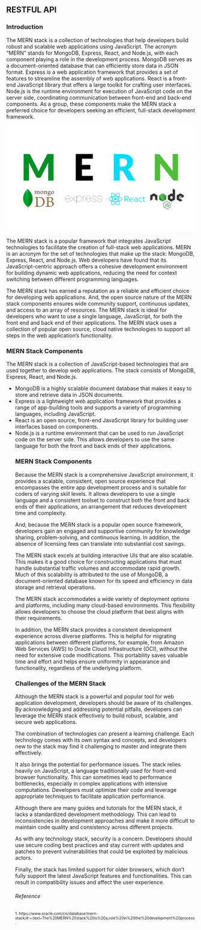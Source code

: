 <h2><b>RESTFUL API</b></h2>

<h3><b>Introduction</b></h3>

The MERN stack is a collection of technologies that help developers build robust and scalable web applications using JavaScript. The acronym “MERN” stands for MongoDB, Express, React, and Node.js, with each component playing a role in the development process. MongoDB serves as a document-oriented database that can efficiently store data in JSON format. Express is a web application framework that provides a set of features to streamline the assembly of web applications. React is a front-end JavaScript library that offers a large toolkit for crafting user interfaces. Node.js is the runtime environment for execution of JavaScript code on the server side, coordinating communication between front-end and back-end components. As a group, these components make the MERN stack a preferred choice for developers seeking an efficient, full-stack development framework.

<img src="../images/mern-stack.webp" alt="mern-stack">

The MERN stack is a popular framework that integrates JavaScript technologies to facilitate the creation of full-stack web applications. MERN is an acronym for the set of technologies that make up the stack: MongoDB, Express, React, and Node.js. Web developers have found that its JavaScript-centric approach offers a cohesive development environment for building dynamic web applications, reducing the need for context switching between different programming languages.

The MERN stack has earned a reputation as a reliable and efficient choice for developing web applications. And, the open source nature of the MERN stack components ensures wide community support, continuous updates, and access to an array of resources. The MERN stack is ideal for developers who want to use a single language, JavaScript, for both the front end and back end of their applications. The MERN stack uses a collection of popular open source, cloud native technologies to support all steps in the web application’s functionality.

<h3><b>MERN Stack Components</b></h3>
The MERN stack is a collection of JavaScript-based technologies that are used together to develop web applications. The stack consists of MongoDB, Express, React, and Node.js.

<ul><li>MongoDB is a highly scalable document database that makes it easy to store and retrieve data in JSON documents.
</li>

<li>Express is a lightweight web application framework that provides a range of app-building tools and supports a variety of programming languages, including JavaScript.
</li>

<li>React is an open source, front-end JavaScript library for building user interfaces based on components.
</li>

<li>Node.js is a runtime environment that can be used to run JavaScript code on the server side. This allows developers to use the same language for both the front and back ends of their applications.
</li>

<h3><b>MERN Stack Components</b></h3>
Because the MERN stack is a comprehensive JavaScript environment, it provides a scalable, consistent, open source experience that encompasses the entire app development process and is suitable for coders of varying skill levels. It allows developers to use a single language and a consistent toolset to construct both the front and back ends of their applications, an arrangement that reduces development time and complexity.

And, because the MERN stack is a popular open source framework, developers gain an engaged and supportive community for knowledge sharing, problem-solving, and continuous learning. In addition, the absence of licensing fees can translate into substantial cost savings.

The MERN stack excels at building interactive UIs that are also scalable. This makes it a good choice for constructing applications that must handle substantial traffic volumes and accommodate rapid growth. Much of this scalability is attributed to the use of MongoDB, a document-oriented database known for its speed and efficiency in data storage and retrieval operations.

The MERN stack accommodates a wide variety of deployment options and platforms, including many cloud-based environments. This flexibility allows developers to choose the cloud platform that best aligns with their requirements.

In addition, the MERN stack provides a consistent development experience across diverse platforms. This is helpful for migrating applications between different platforms, for example, from Amazon Web Services (AWS) to Oracle Cloud Infrastructure (OCI), without the need for extensive code modifications. This portability saves valuable time and effort and helps ensure uniformity in appearance and functionality, regardless of the underlying platform.

<h3><b>Challenges of the MERN Stack</b></h3>
Although the MERN stack is a powerful and popular tool for web application development, developers should be aware of its challenges. By acknowledging and addressing potential pitfalls, developers can leverage the MERN stack effectively to build robust, scalable, and secure web applications.

The combination of technologies can present a learning challenge. Each technology comes with its own syntax and concepts, and developers new to the stack may find it challenging to master and integrate them effectively.

It also brings the potential for performance issues. The stack relies heavily on JavaScript, a language traditionally used for front-end browser functionality. This can sometimes lead to performance bottlenecks, especially in complex applications with intensive computations. Developers must optimize their code and leverage appropriate techniques to facilitate application performance.

Although there are many guides and tutorials for the MERN stack, it lacks a standardized development methodology. This can lead to inconsistencies in development approaches and make it more difficult to maintain code quality and consistency across different projects.

As with any technology stack, security is a concern. Developers should use secure coding best practices and stay current with updates and patches to prevent vulnerabilities that could be exploited by malicious actors.

Finally, the stack has limited support for older browsers, which don’t fully support the latest JavaScript features and functionalities. This can result in compatibility issues and affect the user experience.

<h6>Reference</h6>

<p style="font-size:10px">1. https://www.oracle.com/cis/database/mern-stack/#:~:text=The%20MERN%20stack%20is%20a,role%20in%20the%20development%20process.</p>